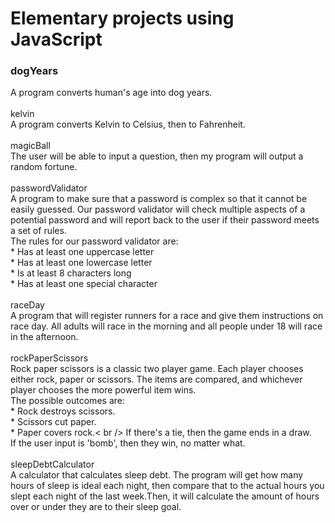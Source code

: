 <h1>Elementary projects using JavaScript</h1>

<h3>dogYears</h3>
A program converts human's age into dog years.<br /><br />
kelvin<br />
A program converts Kelvin to Celsius, then to Fahrenheit.<br /><br />
magicBall<br />
The user will be able to input a question, then my program will output a random fortune.<br /><br />
passwordValidator<br />
A program to make sure that a password is complex so that it cannot be easily guessed. Our password validator will check multiple aspects of a potential password and will report back to the user if their password meets a set of rules.<br />
The rules for our password validator are:<br />
* Has at least one uppercase letter<br />
* Has at least one lowercase letter<br />
* Is at least 8 characters long<br />
* Has at least one special character<br /><br />
raceDay<br />
A program that will register runners for a race and give them instructions on race day. All adults will race in the morning and all people under 18 will race in the afternoon.<br /><br />
rockPaperScissors<br />
Rock paper scissors is a classic two player game. Each player chooses either rock, paper or scissors. The items are compared, and whichever player chooses the more powerful item wins.<br />
The possible outcomes are:<br />
* Rock destroys scissors.<br />
* Scissors cut paper.<br />
* Paper covers rock.< br />
If there's a tie, then the game ends in a draw.<br />
If the user input is 'bomb', then they win, no matter what.<br /><br />
sleepDebtCalculator<br />
A calculator that calculates sleep debt. The program will get how many hours of sleep is ideal each night, then compare that to the actual hours you slept each night of the last week.Then, it will calculate the amount of hours over or under they are to their sleep goal.<br /><br /><br />
